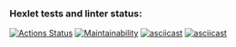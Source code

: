 ### Hexlet tests and linter status:
[![Actions Status](https://github.com/geleznijsamson/python-project-lvl1/workflows/hexlet-check/badge.svg)](https://github.com/geleznijsamson/python-project-lvl1/actions)
[![Maintainability](https://api.codeclimate.com/v1/badges/a694a3d4e05375971b52/maintainability)](https://codeclimate.com/github/geleznijsamson/python-project-lvl1/maintainability)
[![asciicast](https://asciinema.org/a/Uo1SeXzOeartFP3KjDFzDXHyv.svg)](https://asciinema.org/a/Uo1SeXzOeartFP3KjDFzDXHyv)
[![asciicast](https://asciinema.org/a/xbXWYVtlrFN0Zycf9uQuHZxxO.svg)](https://asciinema.org/a/xbXWYVtlrFN0Zycf9uQuHZxxO)